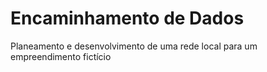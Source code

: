# Encaminhamento de Dados
Planeamento e desenvolvimento de uma rede local para um empreendimento fictício
